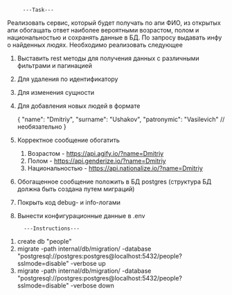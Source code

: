          ---Task---
Реализовать сервис, который будет получать по апи ФИО, из открытых апи обогащать
ответ наиболее вероятными возрастом, полом и национальностью и сохранять данные в
БД. По запросу выдавать инфу о найденных людях. Необходимо реализовать следующее
1. Выставить rest методы для получения данных с различными фильтрами и пагинацией
2. Для удаления по идентификатору
3. Для изменения сущности
4. Для добавления новых людей в формате

   {
         "name": "Dmitriy",
         "surname": "Ushakov",
         "patronymic": "Vasilevich" // необязательно
   }

2. Корректное сообщение обогатить
   1. Возрастом - https://api.agify.io/?name=Dmitriy
   2. Полом - https://api.genderize.io/?name=Dmitriy
   3. Национальностью - https://api.nationalize.io/?name=Dmitriy
3. Обогащенное сообщение положить в БД postgres (структура БД должна быть создана
   путем миграций)
4. Покрыть код debug- и info-логами
5. Вынести конфигурационные данные в .env

         ---Instructions---
1) create db "people"
2) migrate -path internal/db/migration/ -database "postgresql://postgres:postgres@localhost:5432/people?sslmode=disable" -verbose up
3) migrate -path internal/db/migration/ -database "postgresql://postgres:postgres@localhost:5432/people?sslmode=disable" -verbose down